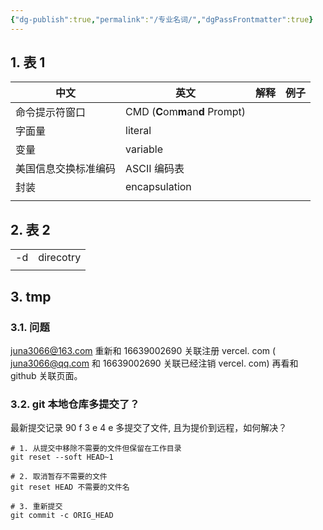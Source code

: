 ```yaml
---
{"dg-publish":true,"permalink":"/专业名词/","dgPassFrontmatter":true}
---
```



## 1. 表 1

| 中文                 | 英文                             | 解释 | 例子 |
| -------------------- | -------------------------------- | ---- | ---- |
| 命令提示符窗口       | CMD (**C**om**m**an**d** Prompt) |      |      |
| 字面量               | literal                          |      |      |
| 变量                 | variable                         |      |      |
| 美国信息交换标准编码 | ASCII 编码表                     |      |      |
| 封装                 | encapsulation                    |      |      |
|                      |                                  |      |      |

## 2. 表 2

|     |           |
| --- | --------- |
| -d  | direcotry |
|     |           |



## 3. tmp

### 3.1. 问题

juna3066@163.com 重新和 16639002690  关联注册 vercel. com
( juna3066@qq.com 和 16639002690 关联已经注销 vercel. com)
再看和 github 关联页面。

### 3.2. git 本地仓库多提交了？

最新提交记录 90 f 3 e 4 e 多提交了文件, 且为提价到远程，如何解决？

```
# 1. 从提交中移除不需要的文件但保留在工作目录
git reset --soft HEAD~1

# 2. 取消暂存不需要的文件
git reset HEAD 不需要的文件名

# 3. 重新提交
git commit -c ORIG_HEAD
```